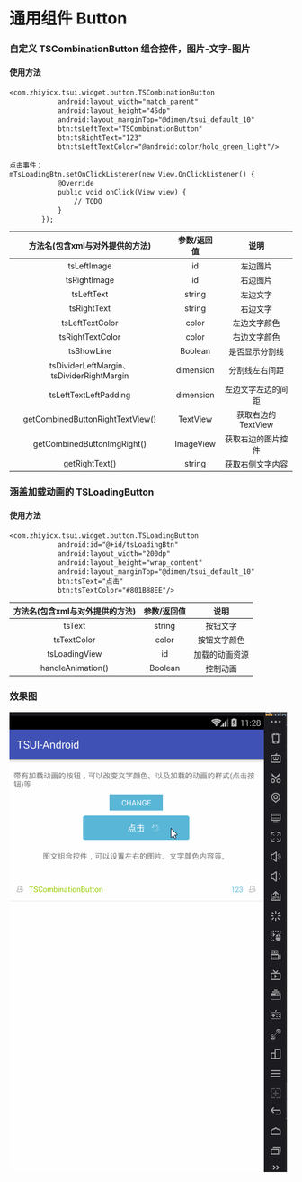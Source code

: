 # 通用组件 Button

### 自定义 TSCombinationButton  组合控件，图片-文字-图片
#### 使用方法

```
<com.zhiyicx.tsui.widget.button.TSCombinationButton
            android:layout_width="match_parent"
            android:layout_height="45dp"
            android:layout_marginTop="@dimen/tsui_default_10"
            btn:tsLeftText="TSCombinationButton"
            btn:tsRightText="123"
            btn:tsLeftTextColor="@android:color/holo_green_light"/>

点击事件：
mTsLoadingBtn.setOnClickListener(new View.OnClickListener() {
            @Override
            public void onClick(View view) {
                // TODO
            }
        });
```

|方法名(包含xml与对外提供的方法)|参数/返回值|说明
|:---:|:---:|:---:|
|tsLeftImage|id|左边图片|
|tsRightImage|id|右边图片|
|tsLeftText|string|左边文字|
|tsRightText|string|右边文字|
|tsLeftTextColor|color|左边文字颜色|
|tsRightTextColor|color|右边文字颜色|
|tsShowLine|Boolean|是否显示分割线|
|tsDividerLeftMargin、tsDividerRightMargin|dimension|分割线左右间距|
|tsLeftTextLeftPadding|dimension|左边文字左边的间距
|getCombinedButtonRightTextView()|TextView|获取右边的TextView
|getCombinedButtonImgRight()|ImageView|获取右边的图片控件
|getRightText()|string|获取右侧文字内容


### 涵盖加载动画的 TSLoadingButton
#### 使用方法

```
<com.zhiyicx.tsui.widget.button.TSLoadingButton
            android:id="@+id/tsLoadingBtn"
            android:layout_width="200dp"
            android:layout_height="wrap_content"
            android:layout_marginTop="@dimen/tsui_default_10"
            btn:tsText="点击"
            btn:tsTextColor="#801B88EE"/>
```

|方法名(包含xml与对外提供的方法)|参数/返回值|说明
|:---:|:---:|:---:|
|tsText|string|按钮文字|
|tsTextColor|color|按钮文字颜色|
|tsLoadingView|id|加载的动画资源|
|handleAnimation()|Boolean|控制动画

### 效果图

![效果](/image/Button.gif)